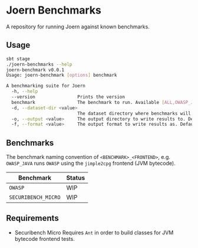 Joern Benchmarks
================

A repository for running Joern against known benchmarks.

## Usage

```bash
sbt stage
./joern-benchmarks --help
joern-benchmark v0.0.1
Usage: joern-benchmark [options] benchmark

A benchmarking suite for Joern
  -h, --help
  --version                Prints the version
  benchmark                The benchmark to run. Available [ALL,OWASP_JAVASRC,OWASP_JAVA,SECURIBENCH_MICRO_JAVASRC,SECURIBENCH_MICRO_JAVA]
  -d, --dataset-dir <value>
                           The dataset directory where benchmarks will be initialized and executed. Default is `./workspace`.
  -o, --output <value>     The output directory to write results to. Default is `./results`.
  -f, --format <value>     The output format to write results as. Default is JSON. Available [JSON,CSV,MD]
```

## Benchmarks

The benchmark naming convention of `<BENCHMARK>_<FRONTEND>`, e.g. `OWASP_JAVA` runs `OWASP` using the `jimple2cpg`
frontend (JVM bytecode).

| Benchmark           | Status | 
|---------------------|--------|
| `OWASP`             | WIP    |
| `SECURIBENCH_MICRO` | WIP    |

## Requirements

* Securibench Micro Requires `Ant` in order to build classes for JVM bytecode frontend tests.
